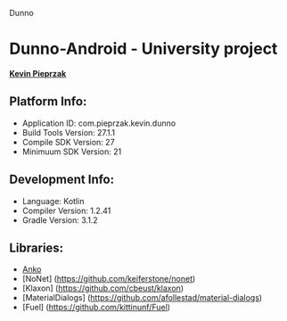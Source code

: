 Dunno
# Dunno-Android - University project

[**Kevin Pieprzak**](https://github.com/KevinHomeAlone)

## Platform Info:
* Application ID: com.pieprzak.kevin.dunno
* Build Tools Version: 27.1.1
* Compile SDK Version: 27
* Minimuum SDK Version: 21

## Development Info:
* Language: Kotlin
* Compiler Version: 1.2.41
* Gradle Version: 3.1.2


## Libraries:
* [Anko](https://github.com/Kotlin/anko)
* [NoNet] (https://github.com/keiferstone/nonet)
* [Klaxon] (https://github.com/cbeust/klaxon)
* [MaterialDialogs] (https://github.com/afollestad/material-dialogs)
* [Fuel] (https://github.com/kittinunf/Fuel)